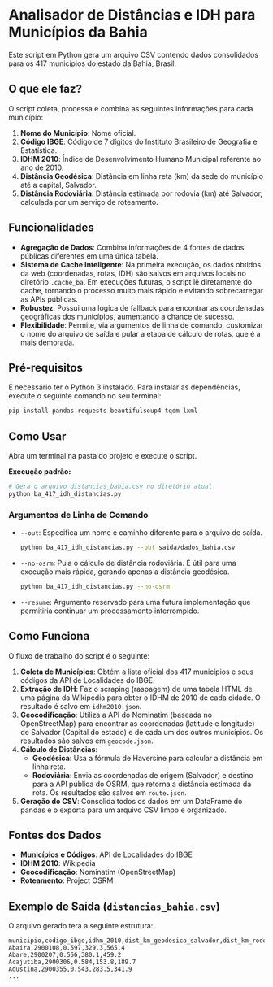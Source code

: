 # Analisador de Distâncias e IDH para Municípios da Bahia

Este script em Python gera um arquivo CSV contendo dados consolidados para os 417 municípios do estado da Bahia, Brasil.

## O que ele faz?

O script coleta, processa e combina as seguintes informações para cada município:
1.  **Nome do Município**: Nome oficial.
2.  **Código IBGE**: Código de 7 dígitos do Instituto Brasileiro de Geografia e Estatística.
3.  **IDHM 2010**: Índice de Desenvolvimento Humano Municipal referente ao ano de 2010.
4.  **Distância Geodésica**: Distância em linha reta (km) da sede do município até a capital, Salvador.
5.  **Distância Rodoviária**: Distância estimada por rodovia (km) até Salvador, calculada por um serviço de roteamento.

## Funcionalidades

- **Agregação de Dados**: Combina informações de 4 fontes de dados públicas diferentes em uma única tabela.
- **Sistema de Cache Inteligente**: Na primeira execução, os dados obtidos da web (coordenadas, rotas, IDH) são salvos em arquivos locais no diretório `.cache_ba`. Em execuções futuras, o script lê diretamente do cache, tornando o processo muito mais rápido e evitando sobrecarregar as APIs públicas.
- **Robustez**: Possui uma lógica de fallback para encontrar as coordenadas geográficas dos municípios, aumentando a chance de sucesso.
- **Flexibilidade**: Permite, via argumentos de linha de comando, customizar o nome do arquivo de saída e pular a etapa de cálculo de rotas, que é a mais demorada.

## Pré-requisitos

É necessário ter o Python 3 instalado. Para instalar as dependências, execute o seguinte comando no seu terminal:

```sh
pip install pandas requests beautifulsoup4 tqdm lxml
```

## Como Usar

Abra um terminal na pasta do projeto e execute o script.

**Execução padrão:**

```sh
# Gera o arquivo distancias_bahia.csv no diretório atual
python ba_417_idh_distancias.py
```

### Argumentos de Linha de Comando

- `--out`: Especifica um nome e caminho diferente para o arquivo de saída.
  ```sh
  python ba_417_idh_distancias.py --out saida/dados_bahia.csv
  ```

- `--no-osrm`: Pula o cálculo de distância rodoviária. É útil para uma execução mais rápida, gerando apenas a distância geodésica.
  ```sh
  python ba_417_idh_distancias.py --no-osrm
  ```

- `--resume`: Argumento reservado para uma futura implementação que permitiria continuar um processamento interrompido.

## Como Funciona

O fluxo de trabalho do script é o seguinte:

1.  **Coleta de Municípios**: Obtém a lista oficial dos 417 municípios e seus códigos da API de Localidades do IBGE.
2.  **Extração de IDH**: Faz o scraping (raspagem) de uma tabela HTML de uma página da Wikipedia para obter o IDHM de 2010 de cada cidade. O resultado é salvo em `idhm2010.json`.
3.  **Geocodificação**: Utiliza a API do Nominatim (baseada no OpenStreetMap) para encontrar as coordenadas (latitude e longitude) de Salvador (Capital do estado) e de cada um dos outros municípios. Os resultados são salvos em `geocode.json`.
4.  **Cálculo de Distâncias**:
    - **Geodésica**: Usa a fórmula de Haversine para calcular a distância em linha reta.
    - **Rodoviária**: Envia as coordenadas de origem (Salvador) e destino para a API pública do OSRM, que retorna a distância estimada da rota. Os resultados são salvos em `route.json`.
5.  **Geração do CSV**: Consolida todos os dados em um DataFrame do pandas e o exporta para um arquivo CSV limpo e organizado.

## Fontes dos Dados

- **Municípios e Códigos**: API de Localidades do IBGE
- **IDHM 2010**: Wikipedia
- **Geocodificação**: Nominatim (OpenStreetMap)
- **Roteamento**: Project OSRM

## Exemplo de Saída (`distancias_bahia.csv`)

O arquivo gerado terá a seguinte estrutura:

```csv
municipio,codigo_ibge,idhm_2010,dist_km_geodesica_salvador,dist_km_rodoviaria_salvador
Abaira,2900108,0.597,329.3,565.4
Abare,2900207,0.556,380.1,459.2
Acajutiba,2900306,0.584,153.8,189.7
Adustina,2900355,0.543,283.5,341.9
...
```